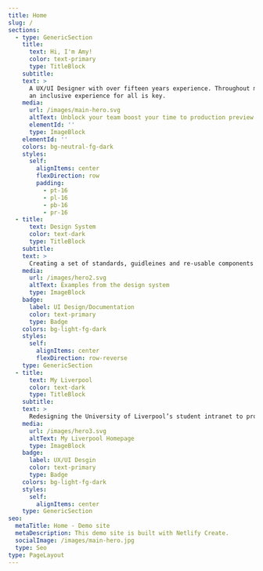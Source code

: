 ```yaml
---
title: Home
slug: /
sections:
  - type: GenericSection
    title:
      text: Hi, I'm Amy!
      color: text-primary
      type: TitleBlock
    subtitle:
    text: >
      A UX/UI Designer with over fifteen years experience. Throughout my career users have always been at the forefront, understanding people and providing 
      an inclusive experience for all is key.
    media:
      url: /images/main-hero.svg
      altText: Unblock your team boost your time to production preview
      elementId: ''
      type: ImageBlock
    elementId: ''
    colors: bg-neutral-fg-dark
    styles:
      self:
        alignItems: center
        flexDirection: row
        padding:
          - pt-16
          - pl-16
          - pb-16
          - pr-16
  - title:
      text: Design System
      color: text-dark
      type: TitleBlock
    subtitle:
    text: >
      Creating a set of standards, guidleines and re-usable components to help ensure consistency across mobile apps.
    media:
      url: /images/hero2.svg
      altText: Examples from the design system
      type: ImageBlock
    badge:
      label: UI Design/Documentation
      color: text-primary
      type: Badge
    colors: bg-light-fg-dark
    styles:
      self:
        alignItems: center
        flexDirection: row-reverse
    type: GenericSection
  - title:
      text: My Liverpool
      color: text-dark
      type: TitleBlock
    subtitle:
    text: >
      Redesigning the University of Liverpool’s student intranet to provide a personal experience, engaging students and helping them find key information quickly and easily.
    media:
      url: /images/hero3.svg
      altText: My Liverpool Homepage
      type: ImageBlock
    badge:
      label: UX/UI Desgin
      color: text-primary
      type: Badge
    colors: bg-light-fg-dark
    styles:
      self:
        alignItems: center
    type: GenericSection
seo:
  metaTitle: Home - Demo site
  metaDescription: This demo site is built with Netlify Create.
  socialImage: /images/main-hero.jpg
  type: Seo
type: PageLayout
---
```

